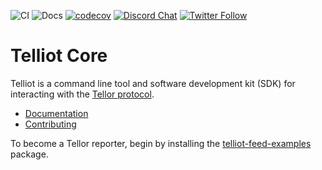 ![CI](https://github.com/tellor-io/pytelliot/actions/workflows/py39.yml/badge.svg)
![Docs](https://github.com/tellor-io/pytelliot/actions/workflows/docs.yml/badge.svg)
[![codecov](https://codecov.io/gh/tellor-io/pytelliot/branch/main/graph/badge.svg?token=S1199HQ2EK)](https://codecov.io/gh/tellor-io/pytelliot)
[![Discord Chat](https://img.shields.io/discord/461602746336935936)](https://discord.com/invite/n7drGjh)
[![Twitter Follow](https://img.shields.io/twitter/follow/wearetellor?style=social)](https://twitter.com/WeAreTellor)

# Telliot Core

Telliot is a command line tool and software development kit (SDK) for interacting with the [Tellor protocol](https://docs.tellor.io/tellor/whitepaper/introduction).

- [Documentation](https://tellor-io.github.io/telliot-core/)
- [Contributing](https://tellor-io.github.io/telliot-core/contributing/)

To become a Tellor reporter, begin by installing the
[telliot-feed-examples](https://github.com/tellor-io/telliot-feed-examples) package.
